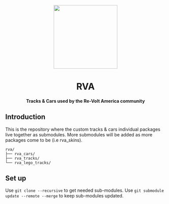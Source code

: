 <p align="center">
  <img height="200" width="200" src="https://avatars.githubusercontent.com/u/79736314?s=200&v=4" />
</p>

<h1 align="center">RVA</h1>

<h4 align="center">Tracks &amp; Cars used by the Re-Volt America community</h4>

## Introduction

This is the repository where the custom tracks & cars individual packages live together as submodules. More submodules
will be added as more packages come to be (i.e rva_skins).

```
rva/
├── rva_cars/
├── rva_tracks/
└── rva_lego_tracks/
```

## Set up
Use `git clone --recursive` to get needed sub-modules.
Use `git submodule update --remote --merge` to keep sub-modules updated.
